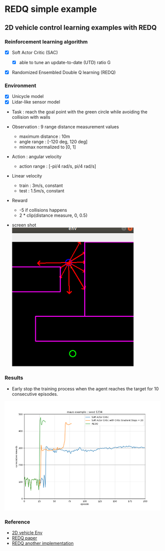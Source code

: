 # REDQ simple example

## 2D vehicle control learning examples with REDQ


### Reinforcement learning algorithm 
- [x] Soft Actor Critic (SAC)
    - [x] able to tune an update-to-date (UTD) ratio G
- [x] Randomized Ensembled Double Q learning (REDQ)


### Environment
- [x] Unicycle model
- [x] Lidar-like sensor model

- Task : reach the goal point with the green circle while avoiding the collision with walls

- Observation : 9 range distance measurement values
    - maximum distance : 10m
    - angle range : [-120 deg, 120 deg]
    - minmax normalized to [0, 1]

- Action : angular velocity
    - action range : [-pi/4 rad/s, pi/4 rad/s]

- Linear velocity
    - train : 3m/s, constant
    - test : 1.5m/s, constant

- Reward
    - -5 if collisions happens
    - 2 * clip(distance measure, 0, 0.5) 

- screen shot  
![screenshot](./img/screenshot.png)


### Results

- Early stop the training process when the agent reaches the target for 10 consecutive episodes.

![comparison](./img/comparison_maze.png)


### Reference
- [2D vehicle Env](https://github.com/MorvanZhou/Reinforcement-learning-with-tensorflow)
- [REDQ paper](https://arxiv.org/abs/2101.05982)
- [REDQ another implementation](https://github.com/BY571/Randomized-Ensembled-Double-Q-learning-REDQ-)
